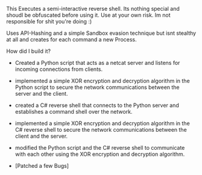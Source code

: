 This Executes a semi-interactive reverse shell. Its nothing special and shoudl be obfuscated before using it.
Use at your own risk. Im not responsible for shit you're doing :) 

Uses API-Hashing and a simple Sandbox evasion technique but isnt stealthy at all and creates for each command a new Process.

How did I build it?
- Created a Python script that acts as a netcat server and listens for incoming connections from clients.
- implemented a simple XOR encryption and decryption algorithm in the Python script to secure the network communications between the server and the client.
- created a C# reverse shell that connects to the Python server and establishes a command shell over the network.
- implemented a simple XOR encryption and decryption algorithm in the C# reverse shell to secure the network communications between the client and the server.
- modified the Python script and the C# reverse shell to communicate with each other using the XOR encryption and decryption algorithm.

- [Patched a few Bugs]
